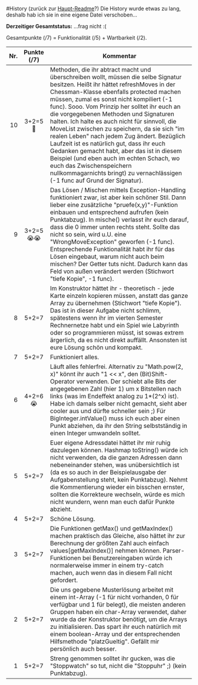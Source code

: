 #History (zurück zur [Haupt-Readme](../../)?)
Die History wurde etwas zu lang, deshalb hab ich sie in eine eigene Datei verschoben...

__Derzeitiger Gesamtstatus:__ ...frag nicht :(

Gesamtpunkte (/7) = Funktionalität (/5) + Wartbarkeit (/2).

| Nr. | Punkte (/7) | Kommentar
|----:|:-----------:|---
| 10  | 3+2=5 :hankey: | Methoden, die ihr abtract macht und überschreiben wollt, müssen die selbe Signatur besitzen. Heißt ihr hättet refreshMoves in der Chessman-Klasse ebenfalls protected machen müssen, zumal es sonst nicht kompiliert (-1 func). Sooo. Vom Prinzip her solltet ihr euch an die vorgegebenen Methoden und Signaturen halten. Ich halte es auch nicht für sinnvoll, die MoveList zwischen zu speichern, da sie sich "im realen Leben" nach jedem Zug ändert. Bezüglich Laufzeit ist es natürlich gut, dass ihr euch Gedanken gemacht habt, aber das ist in diesem Beispiel (und eben auch im echten Schach, wo euch das Zwischenspeichern nullkommagarnichts bringt) zu vernachlässigen (-1 func auf Grund der Signatur).
| 9   | 3+2=5 :sob::sob:| Das Lösen / Mischen mittels Exception-Handling funktioniert zwar, ist aber kein schöner Stil. Dann lieber eine zusätzliche "pruefe(x,y)"-Funktion einbauen und entsprechend aufrufen (kein Punktabzug). In mische() verlasst ihr euch darauf, dass die 0 immer unten rechts steht. Sollte das nicht so sein, wird u.U. eine "WrongMoveException" geworfen (-1 func). Entsprechende Funktionalität habt ihr für das Lösen eingebaut, warum nicht auch beim mischen? Der Getter tuts nicht. Dadurch kann das Feld von außen verändert werden (Stichwort "tiefe Kopie", -1 func).
| 8   | 5+2=7       | Im Konstruktor hättet ihr - theoretisch - jede Karte einzeln kopieren müssen, anstatt das ganze Array zu übernehmen (Stichwort "tiefe Kopie"). Das ist in dieser Aufgabe nicht schlimm, spätestens wenn ihr im vierten Semester Rechnernetze habt und ein Spiel wie Labyrinth oder so programmieren müsst, ist sowas extrem ärgerlich, da es nicht direkt auffällt. Ansonsten ist eure Lösung schön und kompakt.
| 7   | 5+2=7       | Funktioniert alles.
| 6   | 4+2=6 :sob: | Läuft alles fehlerfrei. Alternativ zu "Math.pow(2, x)" könnt ihr auch "1 << x", den (Bit)Shift-Operator verwenden. Der schiebt alle Bits der angegebenen Zahl (hier 1) um x Bitstellen nach links (was im Endeffekt analog zu 1*(2^x) ist). Habe ich damals selber nicht gemacht, sieht aber cooler aus und dürfte schneller sein ;) Für BigInteger.intValue() muss ich euch aber einen Punkt abziehen, da ihr den String selbstständig in einen Integer umwandeln solltet.
| 5   | 5+2=7       | Euer eigene Adressdatei hättet ihr mir ruhig dazulegen können. Hashmap toString() würde ich nicht verwenden, da die ganzen Adressen dann nebeneinander stehen, was unübersichtlich ist (da es so auch in der Beispielausgabe der Aufgabenstellung steht, kein Punktabzug). Nehmt die Kommentierung wieder ein bisschen ernster, sollten die Korrekteure wechseln, würde es mich nicht wundern, wenn man euch dafür Punkte abzieht.
| 4   | 5+2=7       | Schöne Lösung.
| 3   | 5+2=7       | Die Funktionen getMax() und getMaxIndex() machen praktisch das Gleiche, also hättet ihr zur Berechnung der größten Zahl auch einfach values[getMaxIndex()] nehmen können. Parser-Funktionen bei Benutzereingaben würde ich normalerweise immer in einem try-catch machen, auch wenn das in diesem Fall nicht gefordert.
| 2   | 5+2=7       | Die uns gegebene Musterlösung arbeitet mit einem int-Array (-1 für nicht vorhanden, 0 für verfügbar und 1 für belegt), die meisten anderen Gruppen haben ein char-Array verwendet, daher wurde da der Konstruktor benötigt, um die Arrays zu initialisieren. Das spart ihr euch natürlich mit einem boolean-Array und der entsprechenden Hilfsmethode "platzGueltig". Gefällt mir persönlich auch besser.
| 1   | 5+2=7       | Streng genommen solltet ihr gucken, was die "Stoppwatch" so tut, nicht die "Stoppuhr" ;) (kein Punktabzug).
